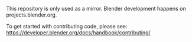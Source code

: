 This repository is only used as a mirror. Blender development happens on projects.blender.org.

To get started with contributing code, please see:
https://developer.blender.org/docs/handbook/contributing/